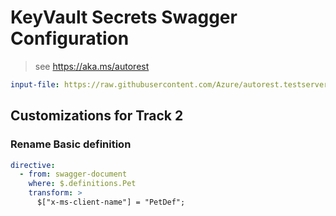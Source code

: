# KeyVault Secrets Swagger Configuration

> see https://aka.ms/autorest

```yaml
input-file: https://raw.githubusercontent.com/Azure/autorest.testserver/09b758559197bd81787f81a6a6b03e1493492ced/swagger/extensible-enums-swagger.json
```

## Customizations for Track 2

### Rename Basic definition

```yaml
directive:
  - from: swagger-document
    where: $.definitions.Pet
    transform: >
      $["x-ms-client-name"] = "PetDef";
```
